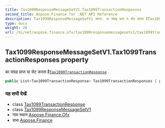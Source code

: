 ```yaml
---
title: Tax1099ResponseMessageSetV1.Tax1099TransactionResponses
second_title: Aspose.Finance for .NET API Reference
description: Tax1099ResponseMessageSetV1 संपत्त. क संग्रह प्रप्त य सेट करत हैTax1099TransactionResponse .
type: docs
weight: 20
url: /hi/net/aspose.finance.ofx/tax1099responsemessagesetv1/tax1099transactionresponses/
---
```

## Tax1099ResponseMessageSetV1.Tax1099TransactionResponses property

का संग्रह प्राप्त या सेट करता है[`Tax1099TransactionResponse`](../../../aspose.finance.ofx.tax1099/tax1099transactionresponse/) .

```csharp
public List<Tax1099TransactionResponse> Tax1099TransactionResponses { get; set; }
```

### यह सभी देखें

* class [Tax1099TransactionResponse](../../../aspose.finance.ofx.tax1099/tax1099transactionresponse/)
* class [Tax1099ResponseMessageSetV1](../)
* नाम स्थान [Aspose.Finance.Ofx](../../tax1099responsemessagesetv1/)
* सभा [Aspose.Finance](../../../)


